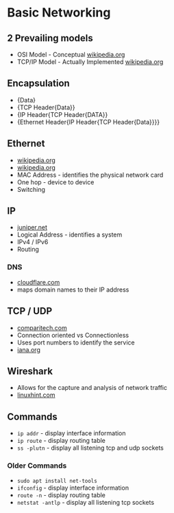 # Basic Networking

## 2 Prevailing models
* OSI Model - Conceptual [wikipedia.org](https://en.wikipedia.org/wiki/OSI_model)
* TCP/IP Model - Actually Implemented [wikipedia.org](https://en.wikipedia.org/wiki/Internet_protocol_suite)

## Encapsulation
* {Data}
* {TCP Header{Data}}
* {IP Header{TCP Header{DATA}}
* {Ethernet Header{IP Header{TCP Header{Data}}}}

## Ethernet
* [wikipedia.org](https://en.wikipedia.org/wiki/Ethernet_frame)
* [wikipedia.org](https://en.wikipedia.org/wiki/MAC_address)
* MAC Address - identifies the physical network card
* One hop - device to device
* Switching

## IP
* [juniper.net](https://www.juniper.net/us/en/products-services/what-is/ipv4-vs-ipv6/)
* Logical Address - identifies a system
* IPv4 / IPv6
* Routing

### DNS
* [cloudflare.com](https://www.cloudflare.com/learning/dns/what-is-dns/)
* maps domain names to their IP address

## TCP / UDP
* [comparitech.com](https://www.comparitech.com/blog/vpn-privacy/udp-vs-tcp-ip/)
* Connection oriented vs Connectionless
* Uses port numbers to identify the service
* [iana.org](https://www.iana.org/assignments/service-names-port-numbers/service-names-port-numbers.xhtml)

## Wireshark
* Allows for the capture and analysis of network traffic
* [linuxhint.com](https://linuxhint.com/install_configure_wireshark_ubuntu/)

## Commands
* `ip addr` - display interface information
* `ip route` - display routing table
* `ss -plutn` - display all listening tcp and udp sockets

### Older Commands
* `sudo apt install net-tools`
* `ifconfig` - display interface information
* `route -n` - display routing table
* `netstat -antlp` - display all listening tcp sockets
